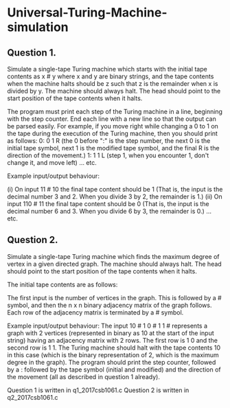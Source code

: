 
# Universal-Turing-Machine-simulation

Question 1.
-----------------
Simulate a single-tape Turing machine which starts with the initial tape contents as x # y where x and y are binary strings, and the tape contents when the machine halts should be z such that z is the remainder when x is divided by y. The machine should always halt. The head should point to the start position of the tape contents when it halts.

The program must print each step of the Turing machine in a line, beginning with the step counter. End each line with a new line so that the output can be parsed easily. For example, if you move right while changing a 0 to 1 on the tape during the execution of the Turing machine, then you should print as follows:
0: 0  1 R (the 0 before ":" is the step number, the next 0 is the initial tape symbol, next 1 is the modified tape symbol, and the final R is the direction of the movement.)
1: 1 1 L (step 1, when you encounter 1, don't change it, and move left)
… etc.

Example input/output behaviour:

(i) On input 11 # 10    the final tape content should be 1  (That is, the input is the decimal number 3 and 2. When you divide 3 by 2, the remainder is 1.)
(ii) On input 110 # 11    the final tape content should be 0 (That is, the input is the decimal number 6 and 3. When you divide 6 by 3, the remainder is 0.)
… etc.

Question 2.
-----------------
Simulate a single-tape Turing machine which finds the maximum degree of vertex in a given directed graph. The machine should always halt. The head should point to the start position of the tape contents when it halts. 

The initial tape contents are as follows:  

The first input is the number of vertices in the graph. This is followed by a # symbol, and then the n x n binary adjacency matrix of the graph follows. Each row of the adjacency matrix is terminated by a # symbol. 

Example input/output behaviour:
The input 10 # 1 0 # 1 1 # represents a graph with 2 vertices (represented in binary as 10 at the start of the input string) having an adjacency matrix with 2 rows. The first row is 1 0 and the second row is 1 1. The Turing machine should halt with the tape contents 10 in this case (which is the binary representation of 2, which is the maximum degree in the graph).
The program should print the step counter, followed by a : followed by the tape symbol (initial and modified) and the direction of the movement (all as described in question 1 already).

Question 1 is written in q1_2017csb1061.c
Question 2 is written in q2_2017csb1061.c
